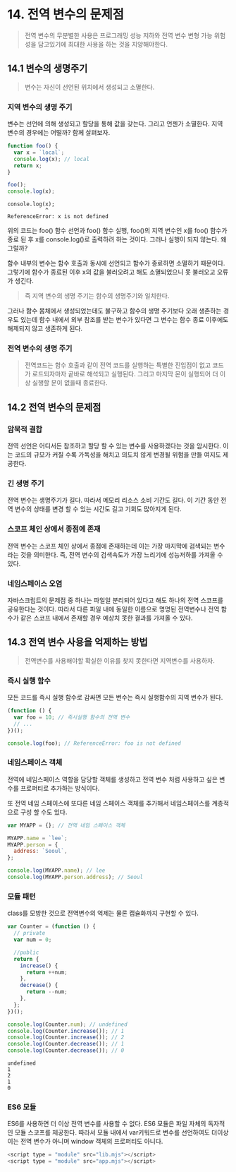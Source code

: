 # 14. 전역 변수의 문제점

> 전역 변수의 무분별한 사용은 프로그래밍 성능 저하와 전역 변수 변형 가능 위험성을 담고있기에 최대한 사용을 하는 것을 지양해야한다.

## 14.1 변수의 생명주기

> 변수는 자신이 선언된 위치에서 생성되고 소멸한다.

### 지역 변수의 생명 주기

변수는 선언에 의해 생성되고 할당을 통해 값을 갖는다. 그리고 언젠가 소멸한다. 지역 변수의 경우에는 어떨까? 함께 살펴보자.

```js
function foo() {
  var x = `local`;
  console.log(x); // local
  return x;
}

foo();
console.log(x);
```

    console.log(x);
                ^
    ReferenceError: x is not defined

위의 코드는 foo() 함수 선언과 foo() 함수 실행, foo()의 지역 변수인 x를 foo() 함수가 종료 된 후 x를 console.log()로 출력하려 하는 것이다. 그러나 실행이 되지 않는다. 왜 그럴까?

함수 내부의 변수는 함수 호출과 동시에 선언되고 함수가 종료하면 소멸하기 때문이다.
그렇기에 함수가 종료된 이후 x의 값을 불러오려고 해도 소멸되었으니 못 불러오고 오류가 생긴다.

> 즉 지역 변수의 생명 주기는 함수의 생명주기와 일치한다.

그러나 함수 몸체에서 생성되었는데도 불구하고 함수의 생명 주기보다 오래 생존하는 경우도 있는데 함수 내에서 외부 참조를 받는 변수가 있다면 그 변수는 함수 종료 이후에도 해제되지 않고 생존하게 된다.

### 전역 변수의 생명 주기

> 전역코드는 함수 호출과 같이 전역 코드를 실행하는 특별한 진입점이 없고 코드가 로드되자마자 곹바로 해석되고 실행된다. 그리고 마지막 몬이 실행되어 더 이상 실행할 문이 없을때 종료한다.

## 14.2 전역 변수의 문제점

### 암묵적 결합

전역 선언은 어디서든 참조하고 할당 할 수 있는 변수를 사용하겠다는 것을 암시한다. 이는 코드의 규모가 커질 수록 가독성을 해치고 의도치 않게 변경될 위험을 만들 여지도 제공한다.

### 긴 생명 주기

전역 변수는 생명주기가 길다. 따라서 메모리 리소스 소비 기간도 길다. 이 기간 동안 전역 변수의 상태를 변경 할 수 있는 시간도 길고 기회도 많아지게 된다.

### 스코프 체인 상에서 종점에 존재

전역 변수는 스코프 체인 상에서 종점에 존재하는데 이는 가장 마지막에 검색되는 변수라는 것을 의미한다. 즉, 전역 변수의 검색속도가 가장 느리기에 성능저하를 가져올 수 있다.

### 네임스페이스 오염

자바스크립트의 문제점 중 하나는 파일일 분리되어 있다고 해도 하나의 전역 스코프를 공유한다는 것이다. 따라서 다른 파일 내에 동일한 이름으로 명명된 전역변수나 전역 함수가 같은 스코프 내에서 존재할 경우 예상치 못한 결과를 가져올 수 있다.

## 14.3 전역 변수 사용을 억제하는 방법

> 전역변수를 사용해야할 확실한 이유를 찾지 못한다면 지역변수를 사용하자.

### 즉시 실행 함수

모든 코드를 즉시 실행 함수로 감싸면 모든 변수는 즉시 실행함수의 지역 변수가 된다.

```js
(function () {
  var foo = 10; // 즉시실행 함수의 전역 변수
  // ...
})();

console.log(foo); // ReferenceError: foo is not defined
```

### 네임스페이스 객체

전역에 네임스페이스 역할을 담당할 객체를 생성하고 전역 변수 처럼 사용하고 싶은 변수를 프로퍼티로 추가하는 방식이다.

또 전역 네임 스페이스에 또다른 네임 스페이스 객체를 추가해서 네임스페이스를 계층적으로 구성 할 수도 있다.

```js
var MYAPP = {}; // 전역 네임 스페이스 객체

MYAPP.name = `lee`;
MYAPP.person = {
  address: `Seoul`,
};

console.log(MYAPP.name); // lee
console.log(MYAPP.person.address); // Seoul
```

### 모듈 패턴

class를 모방한 것으로 전역변수의 억제는 물론 캡슐화까지 구현할 수 있다.

```js
var Counter = (function () {
  // private
  var num = 0;

  //public
  return {
    increase() {
      return ++num;
    },
    decrease() {
      return --num;
    },
  };
})();

console.log(Counter.num); // undefined
console.log(Counter.increase()); // 1
console.log(Counter.increase()); // 2
console.log(Counter.decrease()); // 1
console.log(Counter.decrease()); // 0
```

```
undefined
1
2
1
0
```

### ES6 모듈

ES6를 사용하면 더 이상 전역 변수를 사용할 수 없다. ES6 모듈은 파일 자체의 독자적인 모듈 스코프를 제공한다. 따라서 모듈 내에서 var키워드로 변수를 선언하여도 더이상 이는 전역 변수가 아니며 window 객체의 프로퍼티도 아니다.

```js
<script type = "module" src="lib.mjs"></script>
<script type = "module" src="app.mjs"></script>
```
